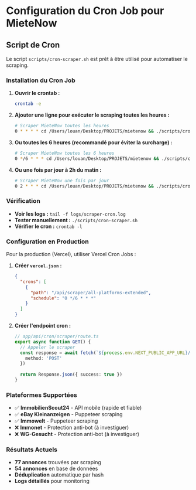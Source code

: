 # Configuration du Cron Job pour MieteNow

## Script de Cron

Le script `scripts/cron-scraper.sh` est prêt à être utilisé pour automatiser le scraping.

### Installation du Cron Job

1. **Ouvrir le crontab :**
   ```bash
   crontab -e
   ```

2. **Ajouter une ligne pour exécuter le scraping toutes les heures :**
   ```bash
   # Scraper MieteNow toutes les heures
   0 * * * * cd /Users/louan/Desktop/PROJETS/mietenow && ./scripts/cron-scraper.sh
   ```

3. **Ou toutes les 6 heures (recommandé pour éviter la surcharge) :**
   ```bash
   # Scraper MieteNow toutes les 6 heures
   0 */6 * * * cd /Users/louan/Desktop/PROJETS/mietenow && ./scripts/cron-scraper.sh
   ```

4. **Ou une fois par jour à 2h du matin :**
   ```bash
   # Scraper MieteNow une fois par jour
   0 2 * * * cd /Users/louan/Desktop/PROJETS/mietenow && ./scripts/cron-scraper.sh
   ```

### Vérification

- **Voir les logs :** `tail -f logs/scraper-cron.log`
- **Tester manuellement :** `./scripts/cron-scraper.sh`
- **Vérifier le cron :** `crontab -l`

### Configuration en Production

Pour la production (Vercel), utiliser Vercel Cron Jobs :

1. **Créer `vercel.json` :**
   ```json
   {
     "crons": [
       {
         "path": "/api/scraper/all-platforms-extended",
         "schedule": "0 */6 * * *"
       }
     ]
   }
   ```

2. **Créer l'endpoint cron :**
   ```typescript
   // app/api/cron/scraper/route.ts
   export async function GET() {
     // Appeler le scraper
     const response = await fetch(`${process.env.NEXT_PUBLIC_APP_URL}/api/scraper/all-platforms-extended`, {
       method: 'POST'
     })
     
     return Response.json({ success: true })
   }
   ```

### Plateformes Supportées

- ✅ **ImmobilienScout24** - API mobile (rapide et fiable)
- ✅ **eBay Kleinanzeigen** - Puppeteer scraping
- ✅ **Immowelt** - Puppeteer scraping
- ❌ **Immonet** - Protection anti-bot (à investiguer)
- ❌ **WG-Gesucht** - Protection anti-bot (à investiguer)

### Résultats Actuels

- **77 annonces** trouvées par scraping
- **54 annonces** en base de données
- **Déduplication** automatique par hash
- **Logs détaillés** pour monitoring
